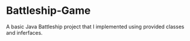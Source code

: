 # Battleship-Game
A basic Java Battleship project that I implemented using provided classes and inferfaces.
